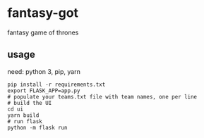 # fantasy-got
fantasy game of thrones

## usage

need: python 3, pip, yarn

```
pip install -r requirements.txt
export FLASK_APP=app.py
# populate your teams.txt file with team names, one per line
# build the UI
cd ui
yarn build
# run flask
python -m flask run
```
